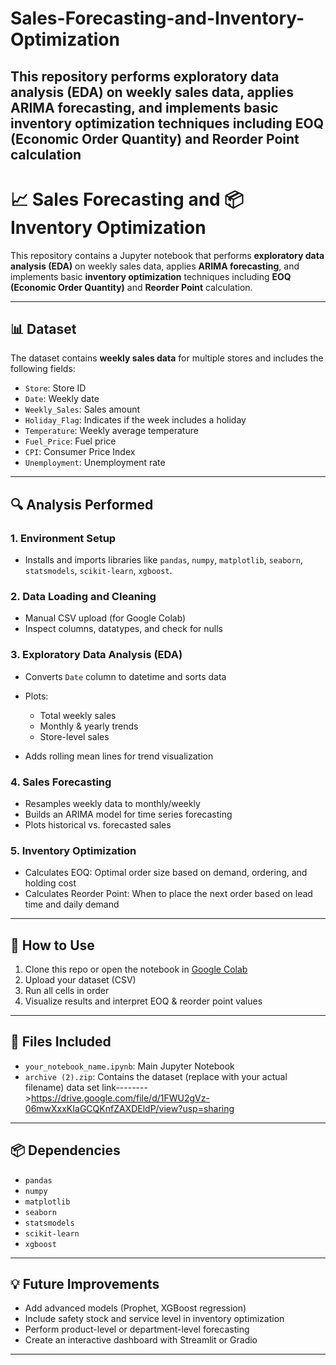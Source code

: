 # Sales-Forecasting-and-Inventory-Optimization
This repository  performs exploratory data analysis (EDA) on weekly sales data, applies ARIMA forecasting, and implements basic inventory optimization techniques including EOQ (Economic Order Quantity) and Reorder Point calculation
---

# 📈 Sales Forecasting and 📦 Inventory Optimization

This repository contains a Jupyter notebook that performs **exploratory data analysis (EDA)** on weekly sales data, applies **ARIMA forecasting**, and implements basic **inventory optimization** techniques including **EOQ (Economic Order Quantity)** and **Reorder Point** calculation.

---

## 📊 Dataset

The dataset contains **weekly sales data** for multiple stores and includes the following fields:

* `Store`: Store ID
* `Date`: Weekly date
* `Weekly_Sales`: Sales amount
* `Holiday_Flag`: Indicates if the week includes a holiday
* `Temperature`: Weekly average temperature
* `Fuel_Price`: Fuel price
* `CPI`: Consumer Price Index
* `Unemployment`: Unemployment rate

---

## 🔍 Analysis Performed

### 1. **Environment Setup**

* Installs and imports libraries like `pandas`, `numpy`, `matplotlib`, `seaborn`, `statsmodels`, `scikit-learn`, `xgboost`.

### 2. **Data Loading and Cleaning**

* Manual CSV upload (for Google Colab)
* Inspect columns, datatypes, and check for nulls

### 3. **Exploratory Data Analysis (EDA)**

* Converts `Date` column to datetime and sorts data
* Plots:

  * Total weekly sales
  * Monthly & yearly trends
  * Store-level sales
* Adds rolling mean lines for trend visualization

### 4. **Sales Forecasting**

* Resamples weekly data to monthly/weekly
* Builds an ARIMA model for time series forecasting
* Plots historical vs. forecasted sales

### 5. **Inventory Optimization**

* Calculates EOQ: Optimal order size based on demand, ordering, and holding cost
* Calculates Reorder Point: When to place the next order based on lead time and daily demand

---

## 🚀 How to Use

1. Clone this repo or open the notebook in [Google Colab](https://colab.research.google.com/)
2. Upload your dataset (CSV)
3. Run all cells in order
4. Visualize results and interpret EOQ & reorder point values

---

## 📁 Files Included

* `your_notebook_name.ipynb`: Main Jupyter Notebook
* `archive (2).zip`: Contains the dataset (replace with your actual filename)
data set link-------->https://drive.google.com/file/d/1FWU2gVz-06mwXxxKIaGCQKnfZAXDEldP/view?usp=sharing
---

## 📦 Dependencies

* `pandas`
* `numpy`
* `matplotlib`
* `seaborn`
* `statsmodels`
* `scikit-learn`
* `xgboost`

---

## 💡 Future Improvements

* Add advanced models (Prophet, XGBoost regression)
* Include safety stock and service level in inventory optimization
* Perform product-level or department-level forecasting
* Create an interactive dashboard with Streamlit or Gradio

---
